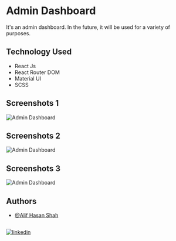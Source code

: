 
# Admin Dashboard

It's an admin dashboard. In the future, it will be used for a variety of purposes. 





## Technology Used

 - React Js
 - React Router DOM
 - Material UI
 - SCSS

## Screenshots 1

![Admin Dashboard](https://i.postimg.cc/g0p8rhbD/Screenshot-2022-12-22-at-06-59-53-React-Admin-Panel.png)


## Screenshots 2

![Admin Dashboard](https://i.postimg.cc/7Ygg49p6/admin-2nd.png)

## Screenshots 3

![Admin Dashboard](https://i.postimg.cc/SKt9dvzZ/admin-3rd.png)


## Authors

- [@Alif Hasan Shah](https://www.github.com/a4alif)


## 

[![linkedin](https://img.shields.io/badge/linkedin-0A66C2?style=for-the-badge&logo=linkedin&logoColor=white)](https://www.linkedin.com/in/alifhasanshah/)

